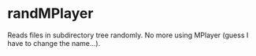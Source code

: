 randMPlayer
===========

Reads files in subdirectory tree randomly.
No more using MPlayer (guess I have to change the name...).
